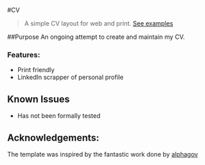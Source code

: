 #CV

> A simple CV layout for web and print. [See examples](http://skezo.github.io/cv/)


##Purpose
An ongoing attempt to create and maintain my CV. 


### Features:
- Print friendly
- LinkedIn scrapper of personal profile

## Known Issues
- Has not been formally tested


## Acknowledgements:
The template was inspired by the fantastic work done by [alphagov](https://github.com/alphagov/)